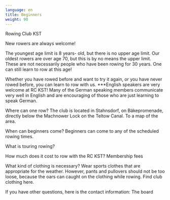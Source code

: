 ```yaml
---
language: en
title: Beginners
weight: 90
---
```



Rowing Club KST

New rowers are always welcome!

The youngest age limit is 8 years- old, but there is no upper age limit. Our oldest rowers are over age 70, but this is by no means the upper limit. These are not necessarily people who have been rowing for 30 years. One can still learn to row at this age!

Whether you have rowed before and want to try it again, or you have never rowed before, you can learn to row with us. 
***English speakers are very welcome at RC KST!  Many of the German speaking members communicate very well in English and are encouraging of those who are just learning to speak German.

Where can one row?
The club is located in Stahnsdorf, on Bäkepromenade, directly below the Machnower Lock on the Teltow Canal.  To a map of the area.

When can beginners come?
Beginners can come to any of the scheduled rowing times.

What is touring rowing?  

How much does it cost to row with the RC KST?     Membership fees

What kind of clothing is necessary?
Wear sports clothes that are appropriate for the weather. However, pants and pullovers should not be too loose, because the oars can caught on the clothing while rowing.
Find club clothing here.

If you have other questions, here is the contact information:  The board
